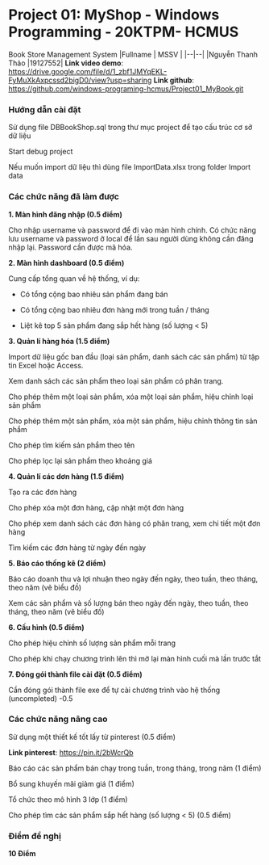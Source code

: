 # Project 01: MyShop - Windows Programming - 20KTPM- HCMUS

Book Store Management System
|Fullname | MSSV |
|--|--|
|Nguyễn Thanh Thảo |19127552|
**Link video demo**: https://drive.google.com/file/d/1_zbf1JMYqEKL-FyMuXkAxpcssd2bigD0/view?usp=sharing
**Link github**: https://github.com/windows-programing-hcmus/Project01_MyBook.git

### Hướng dẫn cài đặt

Sử dụng file DBBookShop.sql trong thư mục project để tạo cấu trúc cơ sở dữ liệu

Start debug project

Nếu muốn import dữ liệu thì dùng file ImportData.xlsx trong folder Import data

### Các chức năng đã làm được

**1. Màn hình đăng nhập (0.5 điểm)**

Cho nhập username và password để đi vào màn hình chính. Có chức năng lưu username và password ở local để lần sau người dùng không cần đăng nhập lại. Password cần được mã hóa.

**2. Màn hình dashboard (0.5 điểm)**

Cung cấp tổng quan về hệ thống, ví dụ:

- Có tổng cộng bao nhiêu sản phẩm đang bán

- Có tổng cộng bao nhiêu đơn hàng mới trong tuần / tháng

- Liệt kê top 5 sản phẩm đang sắp hết hàng (số lượng < 5)

**3. Quản lí hàng hóa (1.5 điểm)**

Import dữ liệu gốc ban đầu (loại sản phẩm, danh sách các sản phẩm) từ tập tin Excel hoặc Access.

Xem danh sách các sản phẩm theo loại sản phẩm có phân trang.

Cho phép thêm một loại sản phẩm, xóa một loại sản phẩm, hiệu chỉnh loại sản phẩm

Cho phép thêm một sản phẩm, xóa một sản phẩm, hiệu chỉnh thông tin sản phẩm

Cho phép tìm kiếm sản phẩm theo tên

Cho phép lọc lại sản phẩm theo khoảng giá

**4. Quản lí các dơn hàng (1.5 điểm)**

Tạo ra các đơn hàng

Cho phép xóa một đơn hàng, cập nhật một đơn hàng

Cho phép xem danh sách các đơn hàng có phân trang, xem chi tiết một đơn hàng

Tìm kiếm các đơn hàng từ ngày đến ngày

**5. Báo cáo thống kê (2 điểm)**

Báo cáo doanh thu và lợi nhuận theo ngày đến ngày, theo tuần, theo tháng, theo năm (vẽ biểu đồ)

Xem các sản phẩm và số lượng bán theo ngày đến ngày, theo tuần, theo tháng, theo năm (vẽ biểu đồ)

**6. Cấu hình (0.5 điểm)**

Cho phép hiệu chỉnh số lượng sản phẩm mỗi trang

Cho phép khi chạy chương trình lên thì mở lại màn hình cuối mà lần trước tắt

**7. Đóng gói thành file cài đặt (0.5 điểm)**

Cần đóng gói thành file exe để tự cài chương trình vào hệ thống (uncompleted) -0.5

### Các chức năng nâng cao

Sử dụng một thiết kế tốt lấy từ pinterest (0.5 điểm)

**Link pinterest**: https://pin.it/2bWcrQb

Báo cáo các sản phẩm bán chạy trong tuần, trong tháng, trong năm (1 điểm)

Bổ sung khuyến mãi giảm giá (1 điểm)

Tổ chức theo mô hình 3 lớp (1 điểm)

Cho phép tìm các sản phẩm sắp hết hàng (số lượng < 5) (0.5 điểm)

### Điểm đề nghị

**10 Điểm**
